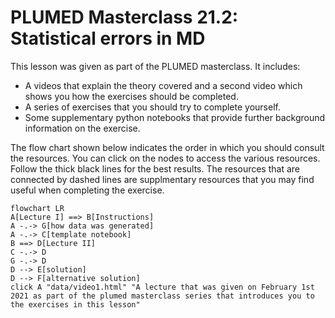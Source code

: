 #  PLUMED Masterclass 21.2: Statistical errors in MD 

This lesson was given as part of the PLUMED masterclass.  It includes:

* A videos that explain the theory covered and a second video which shows you how the exercises should be completed.
* A series of exercises that you should try to complete yourself.
* Some supplementary python notebooks that provide further background information on the exercise.

The flow chart shown below indicates the order in which you should consult the resources.  You can click on the nodes to access the various resources.  Follow the thick black lines for the best results.  The resources that are connected by dashed lines are supplmentary resources that you may find useful when completing the exercise. 

```mermaid
flowchart LR
A[Lecture I] ==> B[Instructions]
A -.-> G[how data was generated]
A -.-> C[template notebook]
B ==> D[Lecture II]
C -.-> D
G -.-> D
D --> E[solution]
D --> F[alternative solution]
click A "data/video1.html" "A lecture that was given on February 1st 2021 as part of the plumed masterclass series that introduces you to the exercises in this lesson" 
```

